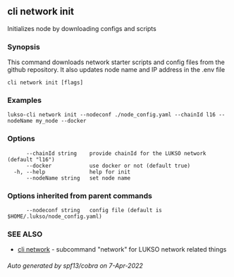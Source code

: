 ## cli network init

Initializes node by downloading configs and scripts

### Synopsis

This command downloads network starter scripts and config files
from the github repository. It also updates node name and IP address in the .env file

```
cli network init [flags]
```

### Examples

```
lukso-cli network init --nodeconf ./node_config.yaml --chainId l16 --nodeName my_node --docker
```

### Options

```
      --chainId string    provide chainId for the LUKSO network (default "l16")
      --docker            use docker or not (default true)
  -h, --help              help for init
      --nodeName string   set node name
```

### Options inherited from parent commands

```
      --nodeconf string   config file (default is $HOME/.lukso/node_config.yaml)
```

### SEE ALSO

* [cli network](cli_network.md)	 - subcommand "network" for LUKSO network related things

###### Auto generated by spf13/cobra on 7-Apr-2022

